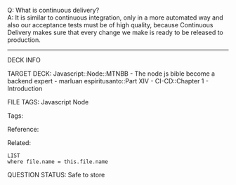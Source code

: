 Q: What is continuous delivery?  
A: It is similar to continuous integration, only in a more automated way and also our acceptance tests must be of high quality, because Continuous Delivery makes sure that every change we make is ready to be released to production.
<!--ID: 1690389246697-->

---

DECK INFO

TARGET DECK: Javascript::Node::MTNBB - The node js bible become a backend expert - marluan espiritusanto::Part XIV - CI-CD::Chapter 1 - Introduction

FILE TAGS: Javascript Node

Tags:

Reference:

Related:

```dataview
LIST
where file.name = this.file.name
```

QUESTION STATUS: Safe to store